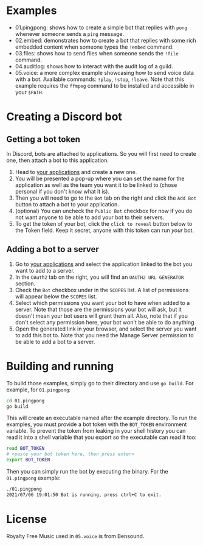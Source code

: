 # Examples

- 01.pingpong: shows how to create a simple bot that replies with `pong` whenever someone sends a `ping` message.
- 02.embed: demonstrates how to create a bot that replies with some rich embedded content when someone types the `!embed` command.
- 03.files: shows how to send files when someone sends the `!file` command.
- 04.auditlog: shows how to interact with the audit log of a guild.
- 05.voice: a more complex example showcasing how to send voice data with a bot. Available commands: `!play`, `!stop`, `!leave`. Note that this example requires the `ffmpeg` command to be installed and accessible in your `$PATH`.

# Creating a Discord bot

## Getting a bot token

In Discord, bots are attached to applications. So you will first need to create one, then attach a bot to this application.

1. Head to [your applications](https://discord.com/developers/applications) and create a new one.
2. You will be presented a pop-up where you can set the name for the application as well as the team you want it to be linked to (chose personal if you don't know what it is).
3. Then you will need to go to the `Bot` tab on the right and click the `Add Bot` button to attach a bot to your application.
4. (optional) You can uncheck the `Public Bot` checkbox for now if you do not want anyone to be able to add your bot to their servers.
5. To get the token of your bot, click the `click to reveal` button below to the Token field. Keep it secret, anyone with this token can run *your* bot.

## Adding a bot to a server

1. Go to [your applications](https://discord.com/developers/applications) and select the application linked to the bot you want to add to a server.
2. In the `OAuth2` tab on the right, you will find an `OAUTH2 URL GENERATOR` section.
3. Check the `Bot` checkbox under in the `SCOPES` list. A list of permissions will appear below the `SCOPES` list.
4. Select which permissions you want your bot to have when added to a server. Note that those are the permissions your bot will ask, but it doesn't mean your bot users will grant them all. Also, note that if you don't select any permission here, your bot won't be able to do anything.
4. Open the generated link in your browser, and select the server you want to add this bot to. Note that you need the Manage Server permission to be able to add a bot to a server.

# Building and running

To build those examples, simply go to their directory and use `go build`. For example, for `01.pingpong`:

```sh
cd 01.pingpong
go build
```

This will create an executable named after the example directory. To run the examples, you must provide a bot token with the `BOT_TOKEN` environment variable. To prevent the token from leaking in your shell history you can read it into a shell variable that you export so the executable can read it too:

```sh
read BOT_TOKEN
# <paste your bot token here, then press enter>
export BOT_TOKEN
```

Then you can simply run the bot by executing the binary. For the `01.pingpong` example:

```sh
./01.pingpong
2021/07/06 19:01:50 Bot is running, press ctrl+C to exit.
```

# License

Royalty Free Music used in `05.voice` is from Bensound.
